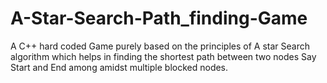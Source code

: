 # A-Star-Search-Path_finding-Game
A C++ hard coded Game purely based on the principles of A star Search algorithm which helps in finding the shortest path between two nodes Say Start and End among amidst multiple blocked nodes.
